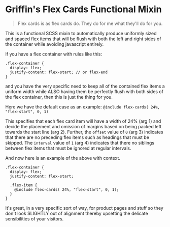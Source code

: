 # Griffin's Flex Cards Functional Mixin

> Flex cards is as flex cards do.
> They do for me what they'll do for you.

This is a functional SCSS mixin to automatically produce uniformly sized and spaced flex items that will be flush with both the left and right sides of the container while avoiding javascript entirely.

If you have a flex container with rules like this:
```
.flex-container {
  display: flex;
  justify-content: flex-start; // or flex-end
}
```
and you have the very specific need to keep all of the contained flex items a uniform width while ALSO having them be perfectly flush with both sides of the flex container, then this is just the thing for you.

Here we have the default case as an example:
`@include flex-cards( 24%, "flex-start", 0, 1)`

This specifies that each flex card item will have a width of 24% (arg 1) and decide the placement and omission of margins based on being packed left towards the start line (arg 2). Further, the  `offset` value of `0` (arg 3) indicates that there are no preceding flex items such as headings that must be skipped. The `interval` value of `1` (arg 4) indicates that there no siblings between flex items that must be ignored at regular intervals.

And now here is an example of the above with context.
```
.flex-container {
  display: flex;
  justify-content: flex-start;
  
  .flex-item {
    @include flex-cards( 24%, "flex-start", 0, 1);
  }
}
```

It's great, in a very specific sort of way, for product pages and stuff so they don't look SLIGHTLY out of alignment thereby upsetting the delicate sensibilities of your visitors.
